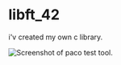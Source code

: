 # libft_42
i'v created my own c library.

![Screenshot of paco test tool.](https://github.com/4bderahim/libft_42/assets/88629357/6463e30a-c758-42e2-8086-8bd99499279d)
